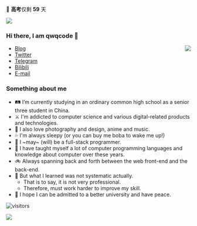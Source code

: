 <gk>🎐 <b>高考</b>仅剩 <b>59</b> 天</gk>

![](https://user-images.githubusercontent.com/22412567/89914023-fb3a6e80-dc26-11ea-82ba-5ed80e2ffb69.jpg)

### Hi there, I am qwqcode 👋

<img src="https://github-readme-stats.mrdulin.vercel.app/api?username=qwqcode&count_private=true&show_icons=true&hide_border=true&icon_color=586069&title_color=0366d6" align="right">

- [Blog](https://qwqaq.com/)
- [Twitter](https://twitter.com/qwqcode)
- [Telegram](https://t.me/qwqcode)
- [Bilibili](https://space.bilibili.com/9124283)
- [E-mail](mailto:qwqcode@gmail.com)

### Something about me

- 🛤 I’m currently studying in an ordinary common high school as a senior three student in China.
- ⚔️ I'm addicted to computer science and various digital-related products and technologies.
- 🌅 I also love photography and design, anime and music.
- 💦 I'm always sleepy (or you can buy me boba to wake me up!)
- 🥪 I ~may~ (will) be a full-stack programmer.
- 👀 I have taught myself a lot of computer programming languages and knowledge about computer over these years.
- 🚲 Always spanning back and forth between the web front-end and the back-end.
- 🌚 But what I learned was not systematic actually.
  - That is to say, it is not very professional.
  - Therefore, must work harder to improve my skill.
- 🎐 I hope I can be admitted to a better university and have peace.

![visitors](https://visitor-badge.laobi.icu/badge?page_id=qwqcode.visitor-badge)

<p><img align="left" src="https://github-readme-stats.vercel.app/api/top-langs?username=qwqcode&show_icons=true&locale=en&layout=compact&hide=html&langs_count=20" /></p>
